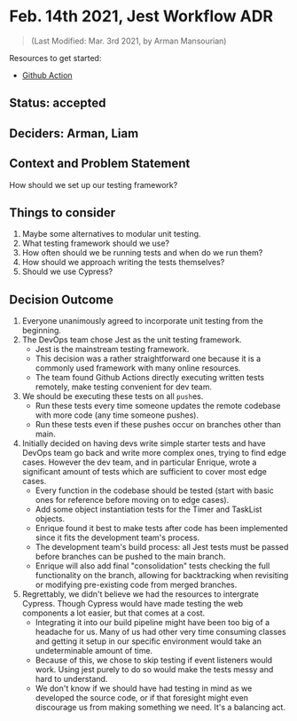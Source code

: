 # Feb. 14th 2021, Jest Workflow ADR
> (Last Modified: Mar. 3rd 2021, by Arman Mansourian)

Resources to get started:

- [Github Action](https://github.com/DonaldWolfson/cse110-w21-group29/blob/main/.github/workflows/jest.yml)

## Status: accepted

## Deciders: Arman, Liam

## Context and Problem Statement

How should we set up our testing framework?

## Things to consider

1. Maybe some alternatives to modular unit testing.
2. What testing framework should we use?
3. How often should we be running tests and when do we run them?
4. How should we approach writing the tests themselves?
5. Should we use Cypress?

## Decision Outcome

1. Everyone unanimously agreed to incorporate unit testing from the beginning.
2. The DevOps team chose Jest as the unit testing framework.
    - Jest is the mainstream testing framework.
    - This decision was a rather straightforward one because it is a commonly used framework with many online resources.
    - The team found Github Actions directly executing written tests remotely, make testing convenient for dev team.
3. We should be executing these tests on all `push`es.
    - Run these tests every time someone updates the remote codebase with more code (any time someone pushes).
    - Run these tests even if these pushes occur on branches other than main.
4. Initially decided on having devs write simple starter tests and have DevOps team go back and write more complex ones, trying to find edge cases. However the dev team, and in particular Enrique, wrote a significant amount of tests which are sufficient to cover most edge cases.
    - Every function in the codebase should be tested (start with basic ones for reference before moving on to edge cases).
    - Add some object instantiation tests for the Timer and TaskList objects.
    - Enrique found it best to make tests after code has been implemented since it fits the development team's process.
    - The development team's build process: all Jest tests must be passed before branches can be pushed to the main branch.
    - Enrique will also add final "consolidation" tests checking the full functionality on the branch, allowing for backtracking when revisiting or modifying pre-existing code from merged branches.
5. Regrettably, we didn't believe we had the resources to intergrate Cypress. Though Cypress would have made testing the web components a lot easier, but that comes at a cost.
   - Integrating it into our build pipeline might have been too big of a headache for us. Many of us had other very time consuming classes and getting it setup in our specific environment would take an undeterminable amount of time.
   - Because of this, we chose to skip testing if event listeners would work. Using jest purely to do so would make the tests messy and hard to understand.
   - We don't know if we should have had testing in mind as we developed the source code, or if that foresight might even discourage us from making something we need. It's a balancing act.